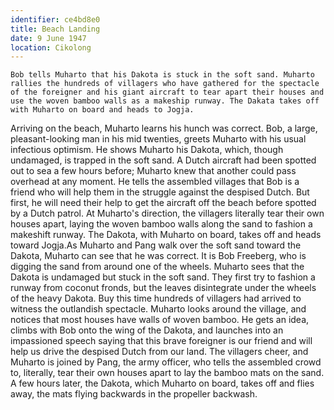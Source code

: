 ```yaml
---
identifier: ce4bd8e0
title: Beach Landing
date: 9 June 1947 
location: Cikolong
---
```


``` {.synopsis}
Bob tells Muharto that his Dakota is stuck in the soft sand. Muharto rallies the hundreds of villagers who have gathered for the spectacle of the foreigner and his giant aircraft to tear apart their houses and use the woven bamboo walls as a makeship runway. The Dakata takes off with Muharto on board and heads to Jogja.
```

Arriving on the beach, Muharto learns his hunch was correct. Bob, a
large, pleasant-looking man in his mid twenties, greets Muharto with his
usual infectious optimism. He shows Muharto his Dakota, which, though
undamaged, is trapped in the soft sand. A Dutch aircraft had been
spotted out to sea a few hours before; Muharto knew that another could
pass overhead at any moment. He tells the assembled villages that Bob is
a friend who will help them in the struggle against the despised Dutch.
But first, he will need their help to get the aircraft off the beach
before spotted by a Dutch patrol. At Muharto's direction, the villagers
literally tear their own houses apart, laying the woven bamboo walls
along the sand to fashion a makeshift runway. The Dakota, with Muharto
on board, takes off and heads toward Jogja.As Muharto and Pang walk over
the soft sand toward the Dakota, Muharto can see that he was correct. It
is Bob Freeberg, who is digging the sand from around one of the wheels.
Muharto sees that the Dakota is undamaged but stuck in the soft sand.
They first try to fashion a runway from coconut fronds, but the leaves
disintegrate under the wheels of the heavy Dakota. Buy this time
hundreds of villagers had arrived to witness the outlandish spectacle.
Muharto looks around the village, and notices that most houses have
walls of woven bamboo. He gets an idea, climbs with Bob onto the wing of
the Dakota, and launches into an impassioned speech saying that this
brave foreigner is our friend and will help us drive the despised Dutch
from our land. The villagers cheer, and Muharto is joined by Pang, the
army officer, who tells the assembled crowd to, literally, tear their
own houses apart to lay the bamboo mats on the sand. A few hours later,
the Dakota, which Muharto on board, takes off and flies away, the mats
flying backwards in the propeller backwash.
